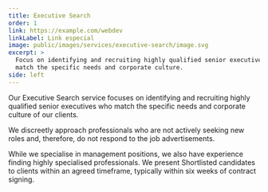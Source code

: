 ```yaml
---
title: Executive Search
order: 1
link: https://example.com/webdev
linkLabel: Link especial
image: public/images/services/executive-search/image.svg
excerpt: >
  Focus on identifying and recruiting highly qualified senior executives who
  match the specific needs and corporate culture.
side: left
---
```

Our Executive Search service focuses on identifying and recruiting highly
qualified senior executives who match the specific needs and corporate
culture of our clients.

We discreetly approach professionals who are not actively seeking new
roles and, therefore, do not respond to the job advertisements.

While we specialise in management positions, we also have experience
finding highly specialised professionals. We present Shortlisted candidates
to clients within an agreed timeframe, typically within six weeks
of contract signing.
